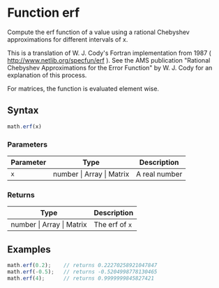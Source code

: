 <!-- Note: This file is automatically generated from source code comments. Changes made in this file will be overridden. -->

# Function erf

Compute the erf function of a value using a rational Chebyshev
approximations for different intervals of x.

This is a translation of W. J. Cody's Fortran implementation from 1987
( http://www.netlib.org/specfun/erf ). See the AMS publication
"Rational Chebyshev Approximations for the Error Function" by W. J. Cody
for an explanation of this process.

For matrices, the function is evaluated element wise.


## Syntax

```js
math.erf(x)
```

### Parameters

Parameter | Type | Description
--------- | ---- | -----------
`x` | number &#124; Array &#124; Matrix | A real number

### Returns

Type | Description
---- | -----------
number &#124; Array &#124; Matrix | The erf of `x`


## Examples

```js
math.erf(0.2);    // returns 0.22270258921047847
math.erf(-0.5);   // returns -0.5204998778130465
math.erf(4);      // returns 0.9999999845827421
```


